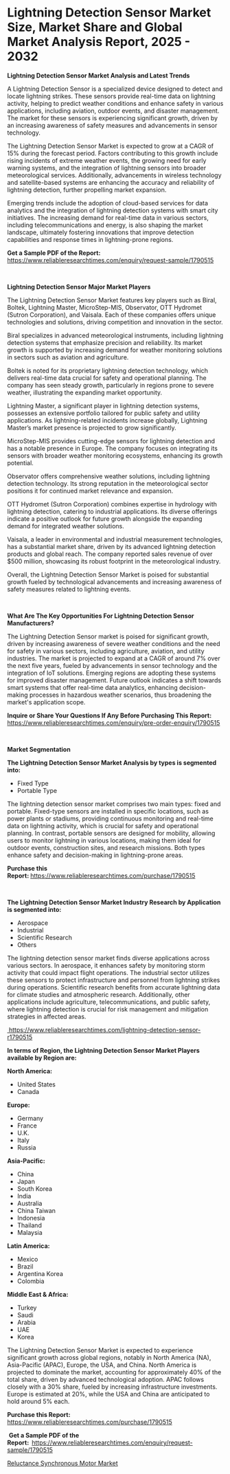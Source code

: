 <p><h1>Lightning Detection Sensor Market Size, Market Share and Global Market Analysis Report, 2025 - 2032</h1></p><p><strong>Lightning Detection Sensor Market Analysis and Latest Trends</strong></p>
<p><p>A Lightning Detection Sensor is a specialized device designed to detect and locate lightning strikes. These sensors provide real-time data on lightning activity, helping to predict weather conditions and enhance safety in various applications, including aviation, outdoor events, and disaster management. The market for these sensors is experiencing significant growth, driven by an increasing awareness of safety measures and advancements in sensor technology.</p><p>The Lightning Detection Sensor Market is expected to grow at a CAGR of 15% during the forecast period. Factors contributing to this growth include rising incidents of extreme weather events, the growing need for early warning systems, and the integration of lightning sensors into broader meteorological services. Additionally, advancements in wireless technology and satellite-based systems are enhancing the accuracy and reliability of lightning detection, further propelling market expansion.</p><p>Emerging trends include the adoption of cloud-based services for data analytics and the integration of lightning detection systems with smart city initiatives. The increasing demand for real-time data in various sectors, including telecommunications and energy, is also shaping the market landscape, ultimately fostering innovations that improve detection capabilities and response times in lightning-prone regions.</p></p>
<p><strong>Get a Sample PDF of the Report:&nbsp;</strong> <a href="https://www.reliableresearchtimes.com/enquiry/request-sample/1790515?utm_campaign=2240&utm_medium=2&utm_source=Github&utm_content=ia&utm_term=19022025&utm_id=lightning-detection-sensor">https://www.reliableresearchtimes.com/enquiry/request-sample/1790515</a></p>
<p>&nbsp;</p>
<p><strong>Lightning Detection Sensor Major Market Players</strong></p>
<p><p>The Lightning Detection Sensor Market features key players such as Biral, Boltek, Lightning Master, MicroStep-MIS, Observator, OTT Hydromet (Sutron Corporation), and Vaisala. Each of these companies offers unique technologies and solutions, driving competition and innovation in the sector.</p><p>Biral specializes in advanced meteorological instruments, including lightning detection systems that emphasize precision and reliability. Its market growth is supported by increasing demand for weather monitoring solutions in sectors such as aviation and agriculture. </p><p>Boltek is noted for its proprietary lightning detection technology, which delivers real-time data crucial for safety and operational planning. The company has seen steady growth, particularly in regions prone to severe weather, illustrating the expanding market opportunity.</p><p>Lightning Master, a significant player in lightning detection systems, possesses an extensive portfolio tailored for public safety and utility applications. As lightning-related incidents increase globally, Lightning Master’s market presence is projected to grow significantly.</p><p>MicroStep-MIS provides cutting-edge sensors for lightning detection and has a notable presence in Europe. The company focuses on integrating its sensors with broader weather monitoring ecosystems, enhancing its growth potential.</p><p>Observator offers comprehensive weather solutions, including lightning detection technology. Its strong reputation in the meteorological sector positions it for continued market relevance and expansion.</p><p>OTT Hydromet (Sutron Corporation) combines expertise in hydrology with lightning detection, catering to industrial applications. Its diverse offerings indicate a positive outlook for future growth alongside the expanding demand for integrated weather solutions.</p><p>Vaisala, a leader in environmental and industrial measurement technologies, has a substantial market share, driven by its advanced lightning detection products and global reach. The company reported sales revenue of over $500 million, showcasing its robust footprint in the meteorological industry.</p><p>Overall, the Lightning Detection Sensor Market is poised for substantial growth fueled by technological advancements and increasing awareness of safety measures related to lightning events.</p></p>
<p>&nbsp;</p>
<p><strong>What Are The Key Opportunities For Lightning Detection Sensor Manufacturers?</strong></p>
<p><p>The Lightning Detection Sensor market is poised for significant growth, driven by increasing awareness of severe weather conditions and the need for safety in various sectors, including agriculture, aviation, and utility industries. The market is projected to expand at a CAGR of around 7% over the next five years, fueled by advancements in sensor technology and the integration of IoT solutions. Emerging regions are adopting these systems for improved disaster management. Future outlook indicates a shift towards smart systems that offer real-time data analytics, enhancing decision-making processes in hazardous weather scenarios, thus broadening the market's application scope.</p></p>
<p><strong>Inquire or Share Your Questions If Any Before Purchasing This Report:</strong> <a href="https://www.reliableresearchtimes.com/enquiry/pre-order-enquiry/1790515?utm_campaign=2240&utm_medium=2&utm_source=Github&utm_content=ia&utm_term=19022025&utm_id=lightning-detection-sensor">https://www.reliableresearchtimes.com/enquiry/pre-order-enquiry/1790515</a></p>
<p>&nbsp;</p>
<p><strong>Market Segmentation</strong></p>
<p><strong>The Lightning Detection Sensor Market Analysis by types is segmented into:</strong></p>
<p><ul><li>Fixed Type</li><li>Portable Type</li></ul></p>
<p><p>The lightning detection sensor market comprises two main types: fixed and portable. Fixed-type sensors are installed in specific locations, such as power plants or stadiums, providing continuous monitoring and real-time data on lightning activity, which is crucial for safety and operational planning. In contrast, portable sensors are designed for mobility, allowing users to monitor lightning in various locations, making them ideal for outdoor events, construction sites, and research missions. Both types enhance safety and decision-making in lightning-prone areas.</p></p>
<p><strong>Purchase this Report:&nbsp;</strong><a href="https://www.reliableresearchtimes.com/purchase/1790515?utm_campaign=2240&utm_medium=2&utm_source=Github&utm_content=ia&utm_term=19022025&utm_id=lightning-detection-sensor">https://www.reliableresearchtimes.com/purchase/1790515</a></p>
<p>&nbsp;</p>
<p><strong>The Lightning Detection Sensor Market Industry Research by Application is segmented into:</strong></p>
<p><ul><li>Aerospace</li><li>Industrial</li><li>Scientific Research</li><li>Others</li></ul></p>
<p><p>The lightning detection sensor market finds diverse applications across various sectors. In aerospace, it enhances safety by monitoring storm activity that could impact flight operations. The industrial sector utilizes these sensors to protect infrastructure and personnel from lightning strikes during operations. Scientific research benefits from accurate lightning data for climate studies and atmospheric research. Additionally, other applications include agriculture, telecommunications, and public safety, where lightning detection is crucial for risk management and mitigation strategies in affected areas.</p></p>
<p><a href="https://www.reliableresearchtimes.com/lightning-detection-sensor-r1790515?utm_campaign=2240&utm_medium=2&utm_source=Github&utm_content=ia&utm_term=19022025&utm_id=lightning-detection-sensor">&nbsp;https://www.reliableresearchtimes.com/lightning-detection-sensor-r1790515</a></p>
<p><strong>In terms of Region, the Lightning Detection Sensor Market Players available by Region are:</strong></p>
<p>
    <p> <strong> North America: </strong>
        <ul>
            <li>United States</li>
            <li>Canada</li>
        </ul>
        </p> 
    <p> <strong> Europe: </strong>
        <ul>
            <li>Germany</li>
            <li>France</li>
            <li>U.K.</li>
            <li>Italy</li>
            <li>Russia</li>
        </ul>
        </p> 
    <p> <strong> Asia-Pacific: </strong>
        <ul>
            <li>China</li>
            <li>Japan</li>
            <li>South Korea</li>
            <li>India</li>
            <li>Australia</li>
            <li>China Taiwan</li>
            <li>Indonesia</li>
            <li>Thailand</li>
            <li>Malaysia</li>
        </ul>
        </p> 
    <p> <strong> Latin America: </strong>
        <ul>
            <li>Mexico</li>
            <li>Brazil</li>
            <li>Argentina Korea</li>
            <li>Colombia</li>
        </ul>
        </p> 
    <p> <strong> Middle East & Africa: </strong>
        <ul>
            <li>Turkey</li>
            <li>Saudi</li>
            <li>Arabia</li>
            <li>UAE</li>
            <li>Korea</li>
        </ul>
    </p>
    </p>
<p><p>The Lightning Detection Sensor Market is expected to experience significant growth across global regions, notably in North America (NA), Asia-Pacific (APAC), Europe, the USA, and China. North America is projected to dominate the market, accounting for approximately 40% of the total share, driven by advanced technological adoption. APAC follows closely with a 30% share, fueled by increasing infrastructure investments. Europe is estimated at 20%, while the USA and China are anticipated to hold around 5% each.</p></p>
<p><strong>Purchase this Report: </strong><a href="https://www.reliableresearchtimes.com/purchase/1790515?utm_campaign=2240&utm_medium=2&utm_source=Github&utm_content=ia&utm_term=19022025&utm_id=lightning-detection-sensor">https://www.reliableresearchtimes.com/purchase/1790515</a></p>
<p>&nbsp;<strong>Get a Sample PDF of the Report:&nbsp;&nbsp;</strong><a href="https://www.reliableresearchtimes.com/enquiry/request-sample/1790515?utm_campaign=2240&utm_medium=2&utm_source=Github&utm_content=ia&utm_term=19022025&utm_id=lightning-detection-sensor">https://www.reliableresearchtimes.com/enquiry/request-sample/1790515</a></p>
<p><strong></strong></p>
<p><p><a href="https://github.com/stillsfloria19981/Market-Research-Report-List-1/blob/main/reluctance-synchronous-motor-market.md?utm_campaign=2240&utm_medium=2&utm_source=Github&utm_content=ia&utm_term=19022025&utm_id=lightning-detection-sensor">Reluctance Synchronous Motor Market</a></p></p>